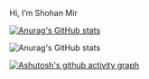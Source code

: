 Hi, I’m Shohan Mir

<!---
ShohanMir/ShohanMir is a ✨ special ✨ repository because its `README.md` (this file) appears on your GitHub profile.
You can click the Preview link to take a look at your changes.
--->
[![Anurag's GitHub stats](https://github-readme-stats.vercel.app/api?username=ShohanMir)](https://github.com/anuraghazra/github-readme-stats)

![Anurag's GitHub stats](https://github-readme-stats.vercel.app/api?username=ShohanMir&hide=contribs,prs)

[![Ashutosh's github activity graph](https://github-readme-activity-graph.cyclic.app/graph?username=ShohanMir)](https://github.com/ShohanMir&theme=react-dark/github-readme-activity-graph)
